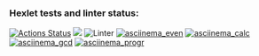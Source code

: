 ### Hexlet tests and linter status:
[![Actions Status](https://github.com/Dddarknight/python-project-lvl1/workflows/hexlet-check/badge.svg)](https://github.com/Dddarknight/python-project-lvl1/actions)
<a href="https://codeclimate.com/github/codeclimate/codeclimate/maintainability"><img src="https://api.codeclimate.com/v1/badges/a99a88d28ad37a79dbf6/maintainability" /></a>
![Linter](https://github.com/Dddarknight/python-project-lvl1/actions/workflows/linter.yml/badge.svg)
[![asciinema_even](https://github.com/Dddarknight/python-project-lvl1/actions/workflows/asciinema/badge.svg)](https://asciinema.org/a/Kh2DfWlUbbpyi83FZNFfvGFNI)
[![asciinema_calc](https://github.com/Dddarknight/python-project-lvl1/actions/workflows/asciinema/badge.svg)](https://asciinema.org/a/XqcNrOVEHjUVDqIRMKUlLq5VV)
[![asciinema_gcd](https://github.com/Dddarknight/python-project-lvl1/actions/workflows/asciinema/badge.svg)](https://asciinema.org/a/p77p7vBP4GMhtVJZaYw1tVTYe)
[![asciinema_progr](https://github.com/Dddarknight/python-project-lvl1/actions/workflows/asciinema/badge.svg)](https://asciinema.org/a/BX8KtcD5rEGKpJcKp5WNA0tOk)
